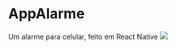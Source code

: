 # AppAlarme
Um alarme para celular, feito em React Native
<img src="https://github.com/Colgate13/Gerenciador-de-clientes/blob/master/assets/print1.jpeg"></img>


